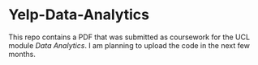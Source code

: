 # Yelp-Data-Analytics

This repo contains a PDF that was submitted as coursework for the UCL module _Data Analytics_. I am planning to upload the code in the next few months.